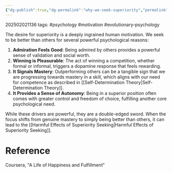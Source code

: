 ```yaml
---
{"dg-publish":true,"dg-permalink":"why-we-seek-superiority","permalink":"/why-we-seek-superiority/"}
---
```



202502021136
tags: #psychology #motivation #evolutionary-psychology

The desire for superiority is a deeply ingrained human motivation. We seek to be better than others for several powerful psychological reasons:

1.  **Admiration Feels Good**: Being admired by others provides a powerful sense of validation and social worth.
2.  **Winning is Pleasurable**: The act of winning a competition, whether formal or informal, triggers a dopamine response that feels rewarding.
3.  **It Signals Mastery**: Outperforming others can be a tangible sign that we are progressing towards mastery in a skill, which aligns with our need for competence as described in [[Self-Determination Theory\|Self-Determination Theory]].
4.  **It Provides a Sense of Autonomy**: Being in a superior position often comes with greater control and freedom of choice, fulfilling another core psychological need.

While these drivers are powerful, they are a double-edged sword. When the focus shifts from genuine mastery to simply being better than others, it can lead to the [[Harmful Effects of Superiority Seeking\|Harmful Effects of Superiority Seeking]].

# Reference

Coursera, "A Life of Happiness and Fulfillment"
